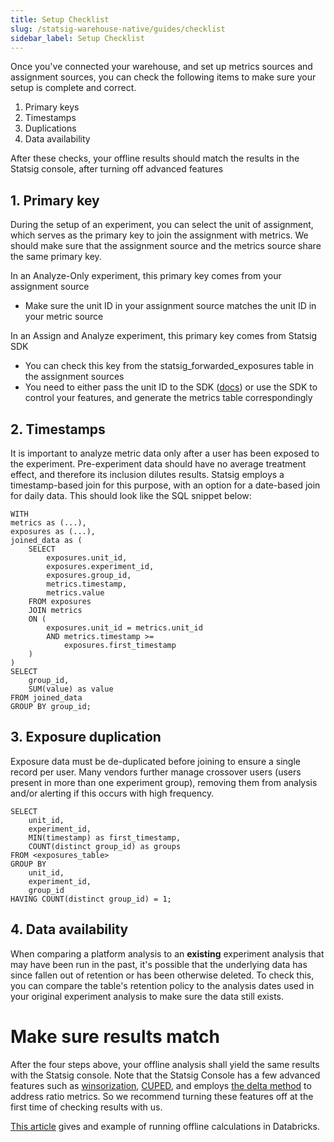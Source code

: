```yaml
---
title: Setup Checklist
slug: /statsig-warehouse-native/guides/checklist
sidebar_label: Setup Checklist
---
```


Once you've connected your warehouse, and set up metrics sources and assignment sources, you can check the following items to make sure your setup is complete and correct.
1. Primary keys
2. Timestamps
3. Duplications
4. Data availability

After these checks, your offline results should match the results in the Statsig console, after turning off advanced features

## 1. Primary key

During the setup of an experiment, you can select the unit of assignment, which serves as the primary key to join the assignment with metrics. We should make sure that the assignment source and the metrics source share the same primary key.

In an Analyze-Only experiment, this primary key comes from your assignment source
- Make sure the unit ID in your assignment source matches the unit ID in your metric source

In an Assign and Analyze experiment, this primary key comes from Statsig SDK
- You can check this key from the statsig_forwarded_exposures table in the assignment sources
- You need to either pass the unit ID to the SDK ([docs](https://docs.statsig.com/client/introduction)) or use the SDK to control your features, and generate the metrics table correspondingly


## 2. Timestamps
It is important to analyze metric data only after a user has been exposed to the experiment. Pre-experiment data should have no average treatment effect, and therefore its inclusion dilutes results. Statsig employs a timestamp-based join for this purpose, with an option for a date-based join for daily data. This should look like the SQL snippet below:

```
WITH 
metrics as (...),
exposures as (...),
joined_data as (
    SELECT 
        exposures.unit_id,
        exposures.experiment_id,
        exposures.group_id,
        metrics.timestamp,
        metrics.value
    FROM exposures
    JOIN metrics
    ON (
        exposures.unit_id = metrics.unit_id
        AND metrics.timestamp >= 
        	exposures.first_timestamp
    )
)
SELECT 
    group_id,
    SUM(value) as value
FROM joined_data
GROUP BY group_id;
```

## 3. Exposure duplication
Exposure data must be de-duplicated before joining to ensure a single record per user. Many vendors further manage crossover users (users present in more than one experiment group), removing them from analysis and/or alerting if this occurs with high frequency.

```
SELECT 
    unit_id,
    experiment_id,
    MIN(timestamp) as first_timestamp,
    COUNT(distinct group_id) as groups
FROM <exposures_table>
GROUP BY 
    unit_id,
    experiment_id,
    group_id
HAVING COUNT(distinct group_id) = 1;
```

## 4. Data availability
When comparing a platform analysis to an **existing** experiment analysis that may have been run in the past, it's possible that the underlying data has since fallen out of retention or has been otherwise deleted. To check this, you can compare the table's retention policy to the analysis dates used in your original experiment analysis to make sure the data still exists.


# Make sure results match
After the four steps above, your offline analysis shall yield the same results with the Statsig console. Note that the Statsig Console has a few advanced features such as [winsorization](https://docs.statsig.com/stats-engine/methodologies/winsorization#winsorization-statsig-whn), [CUPED](https://docs.statsig.com/stats-engine/variance_reduction#cuped), and employs [the delta method](https://docs.statsig.com/stats-engine/variance#ratio-and-mean-metrics) to address ratio metrics. So we recommend turning these features off at the first time of checking results with us.

[This article](https://www.statsig.com/blog/how-to-analyze-an-experiment-from-databricks-tables) gives and example of running offline calculations in Databricks.
